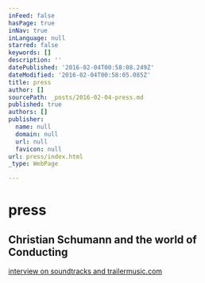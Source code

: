 ```yaml
---
inFeed: false
hasPage: true
inNav: true
inLanguage: null
starred: false
keywords: []
description: ''
datePublished: '2016-02-04T00:58:08.249Z'
dateModified: '2016-02-04T00:58:05.085Z'
title: press
author: []
sourcePath: _posts/2016-02-04-press.md
published: true
authors: []
publisher:
  name: null
  domain: null
  url: null
  favicon: null
url: press/index.html
_type: WebPage

---
```

# press

## Christian Schumann and the world of Conducting

[interview on soundtracks and trailermusic.com][0]

[0]: http://www.soundtracksandtrailermusic.com/2015/05/christian-schumann-and-the-world-of-conducting/